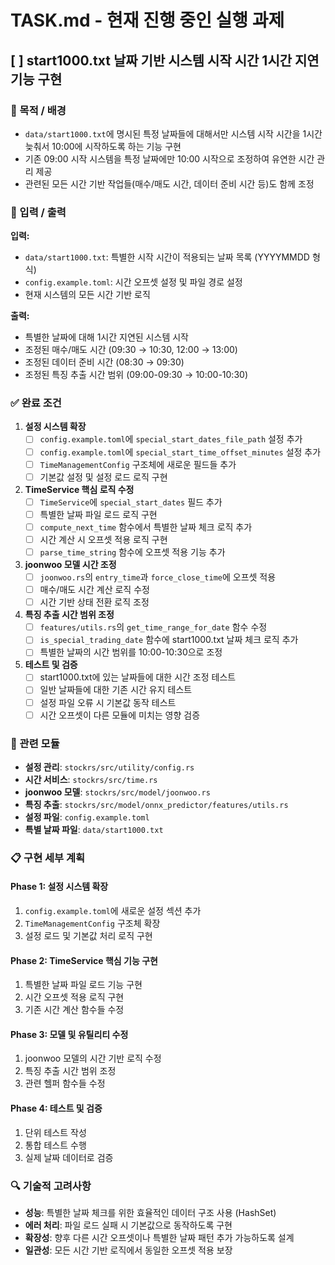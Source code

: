 # TASK.md - 현재 진행 중인 실행 과제

## [ ] start1000.txt 날짜 기반 시스템 시작 시간 1시간 지연 기능 구현

### 📌 목적 / 배경
- `data/start1000.txt`에 명시된 특정 날짜들에 대해서만 시스템 시작 시간을 1시간 늦춰서 10:00에 시작하도록 하는 기능 구현
- 기존 09:00 시작 시스템을 특정 날짜에만 10:00 시작으로 조정하여 유연한 시간 관리 제공
- 관련된 모든 시간 기반 작업들(매수/매도 시간, 데이터 준비 시간 등)도 함께 조정

### 🔧 입력 / 출력
**입력:**
- `data/start1000.txt`: 특별한 시작 시간이 적용되는 날짜 목록 (YYYYMMDD 형식)
- `config.example.toml`: 시간 오프셋 설정 및 파일 경로 설정
- 현재 시스템의 모든 시간 기반 로직

**출력:**
- 특별한 날짜에 대해 1시간 지연된 시스템 시작
- 조정된 매수/매도 시간 (09:30 → 10:30, 12:00 → 13:00)
- 조정된 데이터 준비 시간 (08:30 → 09:30)
- 조정된 특징 추출 시간 범위 (09:00-09:30 → 10:00-10:30)

### ✅ 완료 조건
1. **설정 시스템 확장**
   - [ ] `config.example.toml`에 `special_start_dates_file_path` 설정 추가
   - [ ] `config.example.toml`에 `special_start_time_offset_minutes` 설정 추가
   - [ ] `TimeManagementConfig` 구조체에 새로운 필드들 추가
   - [ ] 기본값 설정 및 설정 로드 로직 구현

2. **TimeService 핵심 로직 수정**
   - [ ] `TimeService`에 `special_start_dates` 필드 추가
   - [ ] 특별한 날짜 파일 로드 로직 구현
   - [ ] `compute_next_time` 함수에서 특별한 날짜 체크 로직 추가
   - [ ] 시간 계산 시 오프셋 적용 로직 구현
   - [ ] `parse_time_string` 함수에 오프셋 적용 기능 추가

3. **joonwoo 모델 시간 조정**
   - [ ] `joonwoo.rs`의 `entry_time`과 `force_close_time`에 오프셋 적용
   - [ ] 매수/매도 시간 계산 로직 수정
   - [ ] 시간 기반 상태 전환 로직 조정

4. **특징 추출 시간 범위 조정**
   - [ ] `features/utils.rs`의 `get_time_range_for_date` 함수 수정
   - [ ] `is_special_trading_date` 함수에 start1000.txt 날짜 체크 로직 추가
   - [ ] 특별한 날짜의 시간 범위를 10:00-10:30으로 조정

5. **테스트 및 검증**
   - [ ] start1000.txt에 있는 날짜들에 대한 시간 조정 테스트
   - [ ] 일반 날짜들에 대한 기존 시간 유지 테스트
   - [ ] 설정 파일 오류 시 기본값 동작 테스트
   - [ ] 시간 오프셋이 다른 모듈에 미치는 영향 검증

### 🧩 관련 모듈
- **설정 관리**: `stockrs/src/utility/config.rs`
- **시간 서비스**: `stockrs/src/time.rs`
- **joonwoo 모델**: `stockrs/src/model/joonwoo.rs`
- **특징 추출**: `stockrs/src/model/onnx_predictor/features/utils.rs`
- **설정 파일**: `config.example.toml`
- **특별 날짜 파일**: `data/start1000.txt`

### 📋 구현 세부 계획

#### Phase 1: 설정 시스템 확장
1. `config.example.toml`에 새로운 설정 섹션 추가
2. `TimeManagementConfig` 구조체 확장
3. 설정 로드 및 기본값 처리 로직 구현

#### Phase 2: TimeService 핵심 기능 구현
1. 특별한 날짜 파일 로드 기능 구현
2. 시간 오프셋 적용 로직 구현
3. 기존 시간 계산 함수들 수정

#### Phase 3: 모델 및 유틸리티 수정
1. joonwoo 모델의 시간 기반 로직 수정
2. 특징 추출 시간 범위 조정
3. 관련 헬퍼 함수들 수정

#### Phase 4: 테스트 및 검증
1. 단위 테스트 작성
2. 통합 테스트 수행
3. 실제 날짜 데이터로 검증

### 🔍 기술적 고려사항
- **성능**: 특별한 날짜 체크를 위한 효율적인 데이터 구조 사용 (HashSet)
- **에러 처리**: 파일 로드 실패 시 기본값으로 동작하도록 구현
- **확장성**: 향후 다른 시간 오프셋이나 특별한 날짜 패턴 추가 가능하도록 설계
- **일관성**: 모든 시간 기반 로직에서 동일한 오프셋 적용 보장


